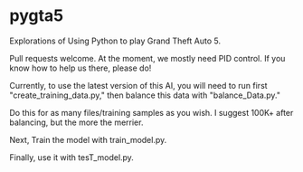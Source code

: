 # pygta5
Explorations of Using Python to play Grand Theft Auto 5.

Pull requests welcome. At the moment, we mostly need PID control. If you know how to help us there, please do!

Currently, to use the latest version of this AI, you will need to run first "create_training_data.py," then balance this data with "balance_Data.py."

Do this for as many files/training samples as you wish. I suggest 100K+ after balancing, but the more the merrier.

Next, Train the model with train_model.py.

Finally, use it with tesT_model.py. 
